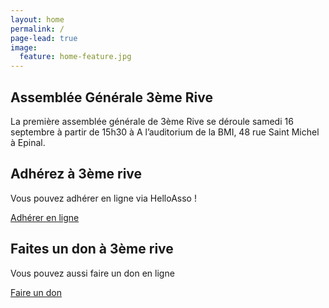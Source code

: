 ```yaml
---
layout: home
permalink: /
page-lead: true
image:
  feature: home-feature.jpg
---
```


<div class="tiles">

<div class="tile">
  <h2 class="post-title">Assemblée Générale 3ème Rive</h2>
  <p class="post-excerpt">La première assemblée générale de 3ème Rive se déroule samedi 16 septembre à partir de 15h30 à A l’auditorium de la BMI, 48 rue Saint Michel à Epinal.</p>
</div><!-- /.tile -->

<div class="tile">
  <h2 class="post-title">Adhérez à 3ème rive</h2>
  <p class="post-excerpt">Vous pouvez adhérer en ligne via HelloAsso !</p>
  <a href="https://www.helloasso.com/associations/3eme-rive-cafe-associatif/adhesions/adhesions-2017"  target="_blank" class="btn">Adhérer en ligne</a>
</div><!-- /.tile -->

<div class="tile">
  <h2 class="post-title">Faites un don à 3ème rive</h2>
  <p class="post-excerpt">Vous pouvez aussi faire un don en ligne</p>
  <a href="https://www.helloasso.com/associations/3eme-rive-cafe-associatif/formulaires/1" target="_blank" class="btn">Faire un don</a>
</div><!-- /.tile -->


</div><!-- /.tiles -->
